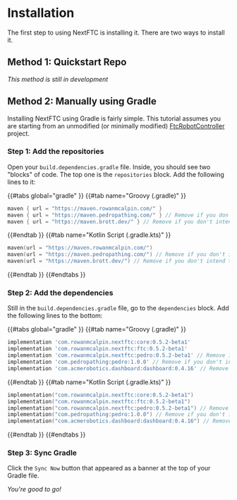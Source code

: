 # Installation

The first step to using NextFTC is installing it. There are two ways to install it. 

## Method 1: Quickstart Repo

*This method is still in development*

## Method 2: Manually using Gradle

Installing NextFTC using Gradle is fairly simple. This tutorial assumes you are starting from an unmodified (or minimally modified) [FtcRobotController](https://github.com/FIRST-Tech-Challenge/FtcRobotController) project. 

### Step 1: Add the repositories

Open your `build.dependencies.gradle` file. Inside, you should see two "blocks" of code. The top one is the `repositories` block. Add the following lines to it:

{{#tabs global="gradle" }}
{{#tab name="Groovy (.gradle)" }}
```groovy
maven { url = "https://maven.rowanmcalpin.com/" }
maven { url = "https://maven.pedropathing.com/" } // Remove if you don't intend to use PedroPathing
maven { url = "https://maven.brott.dev/" } // Remove if you don't intend to use the FTC Dashboard (required if using PedroPathing) 
```
{{#endtab }}
{{#tab name="Kotlin Script (.gradle.kts)" }}
```kt
maven(url = "https://maven.rowanmcalpin.com/")
maven(url = "https://maven.pedropathing.com/") // Remove if you don't intend to use PedroPathing
maven(url = "https://maven.brott.dev/") // Remove if you don't intend to use the FTC Dashboard (required if using PedroPathing)
```
{{#endtab }}
{{#endtabs }}

### Step 2: Add the dependencies

Still in the `build.dependencies.gradle` file, go to the `dependencies` block. Add the following lines to the bottom:

{{#tabs global="gradle" }}
{{#tab name="Groovy (.gradle)" }}
```groovy
implementation 'com.rowanmcalpin.nextftc:core:0.5.2-beta1'
implementation 'com.rowanmcalpin.nextftc:ftc:0.5.2-beta1'
implementation 'com.rowanmcalpin.nextftc:pedro:0.5.2-beta1' // Remove if you don't intend to use PedroPathing
implementation 'com.pedropathing:pedro:1.0.0' // Remove if you don't intend to use PedroPathing
implementation 'com.acmerobotics.dashboard:dashboard:0.4.16' // Remove if you don't intend to use the FTC Dashboard (required if using PedroPathing)
```
{{#endtab }}
{{#tab name="Kotlin Script (.gradle.kts)" }}
```kt
implementation("com.rowanmcalpin.nextftc:core:0.5.2-beta1")
implementation("com.rowanmcalpin.nextftc:ftc:0.5.2-beta1")
implementation("com.rowanmcalpin.nextftc:pedro:0.5.2-beta1") // Remove if you don't intend to use PedroPathing
implementation("com.pedropathing:pedro:1.0.0") // Remove if you don't intend to use PedroPathing
implementation("com.acmerobotics.dashboard:dashboard:0.4.16") // Remove if you don't intend to use the FTC Dashboard (required if using PedroPathing)
```
{{#endtab }}
{{#endtabs }}

### Step 3: Sync Gradle

Click the `Sync Now` button that appeared as a banner at the top of your Gradle file.

*You're good to go!*